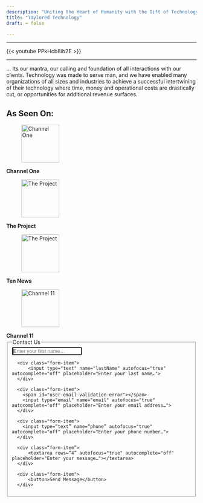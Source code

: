```yaml
---
description: "Uniting the Heart of Humanity with the Gift of Technology"
title: "Taylored Technology"
draft: = false

---
```

<hr>
<div class="row align-center">
    <div class="col col-8">
      {{< youtube PPkHcb8ib2E >}}
    </div>
</div>

<hr>
… Its our mantra, our calling and foundation of all interactions with our clients. Technology was made to serve man, and we have enabled many organizations of all sizes and industries to achieve a successful intertwining of their technology where time, money and operational costs are drastically cut, or opportunities for additional revenue surfaces.

## As Seen On:
<div id="tv-segments">
  <div class="row gutters push-middle">
    <div class="col col-3 item">
      <figure>
        <img alt="Channel One" height="100" src="https://res.cloudinary.com/tayloredtechnology/image/upload/f_auto,q_auto,w_auto:100:100/v1417248046/One-Grey_xqwzkh.png" width="100">
      </figure>
      <strong>Channel One</strong>
    </div>
    <div class="col col-3 item">
      <figure>
        <img alt="The Project" height="100" src="https://res.cloudinary.com/tayloredtechnology/image/upload/f_auto,q_auto,w_auto:100:100/v1417592561/Project-Logo-Grey_bwjfkt.png" width="100">
      </figure>
      <strong>The Project</strong>
    </div>
    <div class="col col-3 item">
      <figure>
        <img alt="The Project" height="100" src="https://res.cloudinary.com/tayloredtechnology/image/upload/f_auto,q_auto,w_auto:100:100/v1417587516/10-Eyewitness-News-Grey_su5awa.jpg" width="100">
      </figure>
      <strong>Ten News</strong>
    </div>
    <div class="col col-3 item">
      <figure>
        <img alt="Channel 11" height="100" src="https://res.cloudinary.com/tayloredtechnology/image/upload/f_auto,q_auto,w_auto:100:100/v1417248122/Eleven-Logo-Grey_ksnajh.png" width="100">
      </figure>
      <strong>Channel 11</strong>
    </div>
  </div>
</div>

<fieldset>
  <legend>Contact Us</legend>
  <!--
  <div class="typeform-widget" data-url="https://tayloredtechnology.typeform.com/to/MVyvyF" data-transparency="50" data-hide-headers=true data-hide-footer=true style="width: 100%; height: 500px;" > </div> <script> (function() { var qs,js,q,s,d=document, gi=d.getElementById, ce=d.createElement, gt=d.getElementsByTagName, id="typef_orm", b="https://embed.typeform.com/"; if(!gi.call(d,id)) { js=ce.call(d,"script"); js.id=id; js.src=b+"embed.js"; q=gt.call(d,"script")[0]; q.parentNode.insertBefore(js,q) } })() </script> <div style="font-family: Sans-Serif;font-size: 12px;color: #999;opacity: 0.5; padding-top: 5px;" > powered by <a href="https://www.typeform.com/examples/forms/contact-form-template/?utm_campaign=MVyvyF&amp;utm_source=typeform.com-9571695-Basic&amp;utm_medium=typeform&amp;utm_content=typeform-embedded-contactform&amp;utm_term=EN" style="color: #999" target="_blank">Typeform</a> </div>
  -->
    <form name="contact" action="thank-you" class="form" netlify>
      <div class="form-item">
          <input type="text" name="firstName" autofocus="true" autocomplete="off" placeholder="Enter your first name…">
      </div>

      <div class="form-item">
          <input type="text" name="lastName" autofocus="true" autocomplete="off" placeholder="Enter your last name…">
      </div>

      <div class="form-item">
        <span id="user-email-validation-error"></span>
        <input type="email" name="email" autofocus="true" autocomplete="off" placeholder="Enter your email address…">
      </div>

      <div class="form-item">
        <input type=“text” name=“phone” autofocus="true" autocomplete="off" placeholder="Enter your phone number…">
      </div>

      <div class=“form-item”>
          <textarea rows=“4” autofocus="true" autocomplete="off" placeholder="Enter your message…"></textarea>
      </div>

      <div class="form-item">
          <button>Send Message</button>
      </div>

  </form>
</fieldset>

